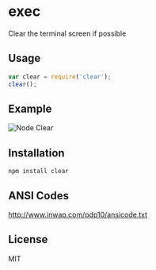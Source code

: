 exec
====

Clear the terminal screen if possible

Usage
-----

``` js
var clear = require('clear');
clear();
```

Example
-------

![Node Clear](http://daveeddy.com/static/media/github/node-clear.gif)

Installation
------------

    npm install clear

ANSI Codes
----------

http://www.inwap.com/pdp10/ansicode.txt

License
-------

MIT
